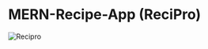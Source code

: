 # MERN-Recipe-App (ReciPro)
![Recipro](https://github.com/Sandeep-Abeykoon/mern-recipe-app/assets/97498102/035ba83d-5d9f-464d-9e87-a2920e8dbd35)
